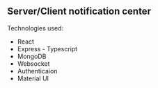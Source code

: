 ## **Server/Client notification center**

Technologies used:

- React
- Express - Typescript
- MongoDB
- Websocket
- Authenticaion
- Material UI
